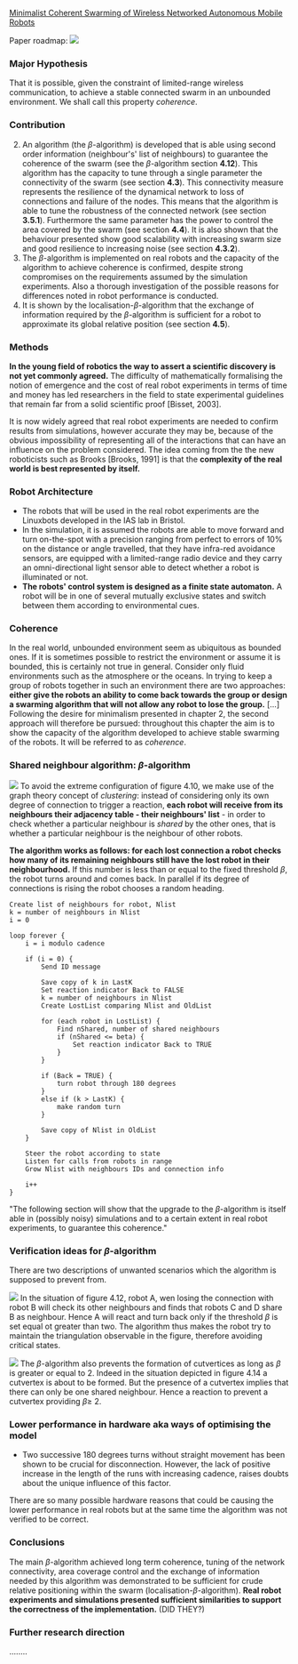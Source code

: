 [Minimalist Coherent Swarming of Wireless Networked Autonomous Mobile Robots](../Relevant%20Papers/Minimalist%20Coherent%20Swarming%20of%20Wireless%20Networked%20Autonomous%20Mobile%20Robots.pdf)

Paper roadmap:
![](../Images/paper_roadmap.png)

### Major Hypothesis
That it is possible, given the constraint of limited-range wireless communication, to achieve a stable connected swarm in an unbounded environment. We shall call this property *coherence*.

### Contribution
2. An algorithm (the $\beta$-algorithm) is developed that is able using second order information (neighbour's' list of neighbours) to guarantee the coherence of the swarm (see the $\beta$-algorithm section **4.12**). This algorithm has the capacity to tune through a single parameter the connectivity of the swarm (see section **4.3**). This connectivity measure represents the resilience of the dynamical network to loss of connections and failure of the nodes. This means that the algorithm is able to tune the robustness of the connected network (see section **3.5.1**). Furthermore the same parameter has the power to control the area covered by the swarm (see section **4.4**). It is also shown that the behaviour presented show good scalability with increasing swarm size and good resilience to increasing noise (see section **4.3.2**).
4. The $\beta$-algorithm is implemented on real robots and the capacity of the algorithm to achieve coherence is confirmed, despite strong compromises on the requirements assumed by the simulation experiments. Also a thorough investigation of the possible reasons for differences noted in robot performance is conducted.
5. It is shown by the localisation-$\beta$-algorithm that the exchange of information required by the $\beta$-algorithm is sufficient for a robot to approximate its global relative position (see section **4.5**).

### Methods
**In the young field of robotics the way to assert a scientific discovery is not yet commonly agreed.** The difficulty of mathematically formalising the notion of emergence and the cost of real robot experiments in terms of time and money has led researchers in the field to state experimental guidelines that remain far from a solid scientific proof [Bisset, 2003].

It is now widely agreed that real robot experiments are needed to confirm results from simulations, however accurate they may be, because of the obvious impossibility of representing all of the interactions that can have an influence on the problem considered. The idea coming from the the new roboticists such as Brooks [Brooks, 1991] is that the **complexity of the real world is best represented by itself.**

### Robot Architecture
- The robots that will be used in the real robot experiments are the Linuxbots developed in the IAS lab in Bristol.
- In the simulation, it is assumed the robots are able to move forward and turn on-the-spot with a precision ranging from perfect to errors of 10% on the distance or angle travelled, that they have infra-red avoidance sensors, are equipped with a limited-range radio device and they carry an omni-directional light sensor able to detect whether a robot is illuminated or not.
- **The robots' control system is designed as a finite state automaton.** A robot will be in one of several mutually exclusive states and switch between them according to environmental cues.

### Coherence
In the real world, unbounded environment seem as ubiquitous as bounded ones. If it is sometimes possible to restrict the environment or assume it is bounded, this is certainly not true in general. Consider only fluid environments such as the atmosphere or the oceans. In trying to keep a group of robots together in such an environment there are two approaches: **either give the robots an ability to come back towards the group or design a swarming algorithm that will not allow any robot to lose the group.** [...] Following the desire for minimalism presented in chapter 2, the second approach will therefore be pursued: throughout this chapter the aim is to show the capacity of the algorithm developed to achieve stable swarming of the robots. It will be referred to as *coherence*. 

### Shared neighbour algorithm: $\beta$-algorithm
![](../Images/bridges.png)
To avoid the extreme configuration of figure 4.10, we make use of the graph theory concept of *clustering*: instead of considering only its own degree of connection to trigger a reaction, **each robot will receive from its neighbours their adjacency table - their neighbours' list** - in order to check whether a particular neighbour is *shared* by the other ones, that is whether a particular neighbour is the neighbour of other robots.

**The algorithm works as follows: for each lost connection a robot checks how many of its remaining neighbours still have the lost robot in their neighbourhood.** If this number is less than or equal to the fixed threshold $\beta$, the robot turns around and comes back. In parallel if its degree of connections is rising the robot chooses a random heading.

```
Create list of neighbours for robot, Nlist
k = number of neighbours in Nlist
i = 0

loop forever {
	i = i modulo cadence

	if (i = 0) {
		Send ID message

		Save copy of k in LastK
		Set reaction indicator Back to FALSE
		k = number of neighbours in Nlist
		Create LostList comparing Nlist and OldList

		for (each robot in LostList) {
			Find nShared, number of shared neighbours
			if (nShared <= beta) {
				Set reaction indicator Back to TRUE
			}
		}

		if (Back = TRUE) {
			turn robot through 180 degrees 
		}
		else if (k > LastK) {
			make random turn
		}

		Save copy of Nlist in OldList
	}

	Steer the robot according to state
	Listen for calls from robots in range
	Grow Nlist with neighbours IDs and connection info

	i++
}

```

"The following section will show that the upgrade to the $\beta$-algorithm is itself able in (possibly noisy) simulations and to a certain extent in real robot experiments, to guarantee this coherence."


### Verification ideas for $\beta$-algorithm
There are two descriptions of unwanted scenarios which the algorithm is supposed to prevent from.

![](../Images/shared_neighbour.png)
In the situation of figure 4.12, robot A, wen losing the connection with robot B will check its other neighbours and finds that robots C and D share B as neighbour. Hence A will react and turn back only if the threshold $\beta$ is set equal ot greater than two. The algorithm thus makes the robot try to maintain the triangulation observable in the figure, therefore avoiding critical states. 

![](../Images/cutvertex.png)
The $\beta$-algorithm also prevents the formation of cutvertices as long as $\beta$ is greater or equal to 2. Indeed in the situation depicted in figure 4.14 a cutvertex is about to be formed. But the presence of a cutvertex implies that there can only be one shared neighbour. Hence a reaction to prevent a cutvertex providing $\beta \geq$ 2.

###  Lower performance in hardware aka ways of optimising the model 
- Two successive 180 degrees turns without straight movement has been shown to be crucial for disconnection. However, the lack of positive increase in the length of the runs with increasing cadence, raises doubts about the unique influence of this factor.

There are so many possible hardware reasons that could be causing the lower performance in real robots but at the same time the algorithm was not verified to be correct.

### Conclusions
The main $\beta$-algorithm achieved long term coherence, tuning of the network connectivity, area coverage control and the exchange of information needed by this algorithm was demonstrated to be sufficient for crude relative positioning within the swarm (localisation-$\beta$-algorithm). **Real robot experiments and simulations presented sufficient similarities to support the correctness of the implementation.** 
(DID THEY?)

### Further research direction
........





